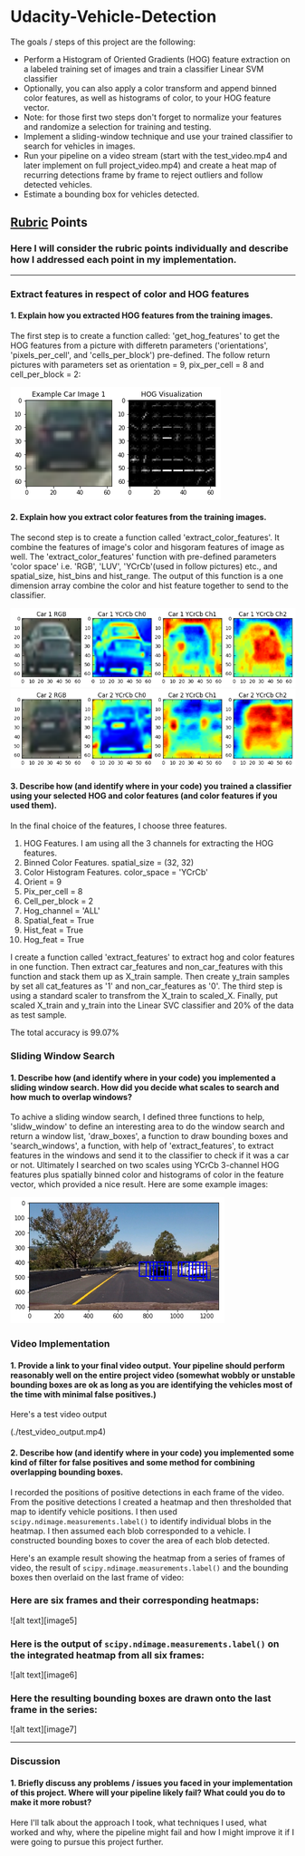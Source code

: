 # Udacity-Vehicle-Detection

The goals / steps of this project are the following:

* Perform a Histogram of Oriented Gradients (HOG) feature extraction on a labeled training set of images and train a classifier Linear SVM classifier
* Optionally, you can also apply a color transform and append binned color features, as well as histograms of color, to your HOG feature vector. 
* Note: for those first two steps don't forget to normalize your features and randomize a selection for training and testing.
* Implement a sliding-window technique and use your trained classifier to search for vehicles in images.
* Run your pipeline on a video stream (start with the test_video.mp4 and later implement on full project_video.mp4) and create a heat map of recurring detections frame by frame to reject outliers and follow detected vehicles.
* Estimate a bounding box for vehicles detected.

## [Rubric](https://review.udacity.com/#!/rubrics/513/view) Points
### Here I will consider the rubric points individually and describe how I addressed each point in my implementation.  
---
### Extract features in respect of color and HOG features

#### 1. Explain how you extracted HOG features from the training images.

The first step is to create a function called: 'get_hog_features' to get the HOG features from a picture with differetn parameters ('orientations', 'pixels_per_cell', and 'cells_per_block') pre-defined. The follow return pictures with parameters set as orientation = 9, pix_per_cell = 8 and cell_per_block = 2:

![alt text](/output_images/hog_features.png)

#### 2. Explain how you extract color features from the training images.

The second step is to create a function called 'extract_color_features'. It combine the features of image's color and hisgoram features of image as well. The 'extract_color_features' function with pre-defined parameters 'color space' i.e. 'RGB', 'LUV', 'YCrCb'(used in follow pictures) etc., and spatial_size, hist_bins and hist_range. The output of this function is a one dimension array combine the color and hist feature together to send to the classifier.

![alt text](/output_images/car1_color.png)
![alt text](/output_images/car2_color.png)

#### 3. Describe how (and identify where in your code) you trained a classifier using your selected HOG and color features (and color features if you used them).

In the final choice of the features, I choose three features.
1. HOG Features. I am using all the 3 channels for extracting the HOG features.
2. Binned Color Features. spatial_size = (32, 32)
3. Color Histogram Features. color_space = 'YCrCb'
4. Orient = 9  
5. Pix_per_cell = 8  
6. Cell_per_block = 2  
7. Hog_channel = 'ALL'  
9. Spatial_feat = True  
10. Hist_feat = True  
11. Hog_feat = True

I create a function called 'extract_features' to extract hog and color features in one function. Then extract car_features and non_car_features with this function and stack them up as X_train sample. Then create y_train samples by set all cat_features as '1' and non_car_features as '0'. The third step is using a standard scaler to transfrom the X_train to scaled_X. Finally, put scaled X_train and y_train into the Linear SVC classifier and 20% of the data as test sample.

The total accuracy is 99.07%

### Sliding Window Search

#### 1. Describe how (and identify where in your code) you implemented a sliding window search.  How did you decide what scales to search and how much to overlap windows?

To achive a sliding window search, I defined three functions to help, 'slidw_window' to define an interesting area to do the window search and return a window list, 'draw_boxes', a function to draw bounding boxes and 'search_windows', a function, with help of 'extract_features', to extract features in the windows and send it to the classifier to check if it was a car or not. Ultimately I searched on two scales using YCrCb 3-channel HOG features plus spatially binned color and histograms of color in the feature vector, which provided a nice result.  Here are some example images:

![alt text](/output_images/find_cars.png)

### Video Implementation

#### 1. Provide a link to your final video output.  Your pipeline should perform reasonably well on the entire project video (somewhat wobbly or unstable bounding boxes are ok as long as you are identifying the vehicles most of the time with minimal false positives.)
Here's a test video output 

(./test_video_output.mp4)


#### 2. Describe how (and identify where in your code) you implemented some kind of filter for false positives and some method for combining overlapping bounding boxes.

I recorded the positions of positive detections in each frame of the video.  From the positive detections I created a heatmap and then thresholded that map to identify vehicle positions.  I then used `scipy.ndimage.measurements.label()` to identify individual blobs in the heatmap.  I then assumed each blob corresponded to a vehicle.  I constructed bounding boxes to cover the area of each blob detected.  

Here's an example result showing the heatmap from a series of frames of video, the result of `scipy.ndimage.measurements.label()` and the bounding boxes then overlaid on the last frame of video:

### Here are six frames and their corresponding heatmaps:

![alt text][image5]

### Here is the output of `scipy.ndimage.measurements.label()` on the integrated heatmap from all six frames:
![alt text][image6]

### Here the resulting bounding boxes are drawn onto the last frame in the series:
![alt text][image7]



---

### Discussion

#### 1. Briefly discuss any problems / issues you faced in your implementation of this project.  Where will your pipeline likely fail?  What could you do to make it more robust?

Here I'll talk about the approach I took, what techniques I used, what worked and why, where the pipeline might fail and how I might improve it if I were going to pursue this project further.  

